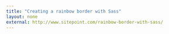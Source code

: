 ```yaml
---
title: "Creating a rainbow border with Sass"
layout: none
external: http://www.sitepoint.com/rainbow-border-with-sass/
---
```

